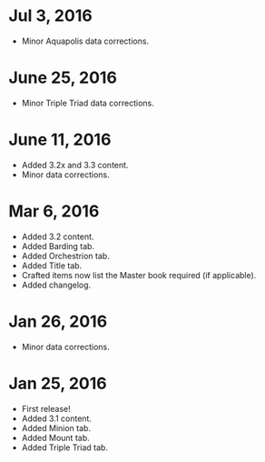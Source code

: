 # Jul 3, 2016
- Minor Aquapolis data corrections.

# June 25, 2016
- Minor Triple Triad data corrections.

# June 11, 2016
- Added 3.2x and 3.3 content.
- Minor data corrections.

# Mar 6, 2016
- Added 3.2 content.
- Added Barding tab.
- Added Orchestrion tab.
- Added Title tab.
- Crafted items now list the Master book required (if applicable).
- Added changelog.

# Jan 26, 2016
- Minor data corrections.

# Jan 25, 2016
- First release!
- Added 3.1 content.
- Added Minion tab.
- Added Mount tab.
- Added Triple Triad tab.